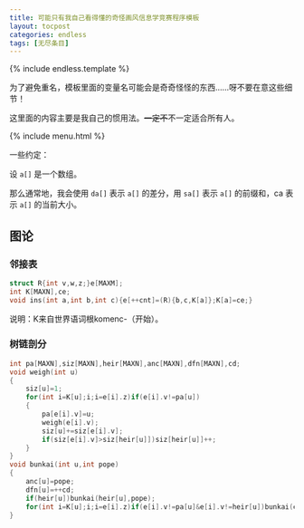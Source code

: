 ```yaml
---
title: 可能只有我自己看得懂的奇怪画风信息学竞赛程序模板
layout: tocpost
categories: endless
tags: [无尽条目]
---
```


{% include endless.template %}

为了避免重名，模板里面的变量名可能会是奇奇怪怪的东西……呀不要在意这些细节！

这里面的内容主要是我自己的惯用法。<del>一定不</del>不一定适合所有人。

{% include menu.html %}

一些约定：

设 `a[]` 是一个数组。

那么通常地，我会使用 `da[]` 表示 `a[]` 的差分，用 `sa[]` 表示 `a[]` 的前缀和，ca 表示 `a[]` 的当前大小。

## 图论

### 邻接表

```c++
struct R{int v,w,z;}e[MAXM];
int K[MAXN],ce;
void ins(int a,int b,int c){e[++cnt]=(R){b,c,K[a]};K[a]=ce;}
```

说明：K来自世界语词根komenc-（开始）。

### 树链剖分

```c++
int pa[MAXN],siz[MAXN],heir[MAXN],anc[MAXN],dfn[MAXN],cd;
void weigh(int u)
{
	siz[u]=1;
	for(int i=K[u];i;i=e[i].z)if(e[i].v!=pa[u])
	{
		pa[e[i].v]=u;
		weigh(e[i].v);
		siz[u]+=siz[e[i].v];
		if(siz[e[i].v]>siz[heir[u]])siz[heir[u]]++;
	}
}
void bunkai(int u,int pope)
{
	anc[u]=pope;
	dfn[u]=++cd;
	if(heir[u])bunkai(heir[u],pope);
	for(int i=K[u];i;i=e[i].z)if(e[i].v!=pa[u]&e[i].v!=heir[u])bunkai(e[i].v,e[i].v);
}
```
